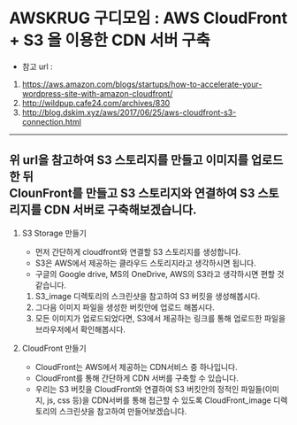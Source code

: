 # AWSKRUG 구디모임 : AWS CloudFront + S3 을 이용한 CDN 서버 구축
- 참고 url : 
1.  https://aws.amazon.com/blogs/startups/how-to-accelerate-your-wordpress-site-with-amazon-cloudfront/
2. http://wildpup.cafe24.com/archives/830
3. http://blog.dskim.xyz/aws/2017/06/25/aws-cloudfront-s3-connection.html
---
위 url을 참고하여 S3 스토리지를 만들고 이미지를 업로드 한 뒤<br>
ClounFront를 만들고 S3 스토리지와 연결하여 S3 스토리지를 CDN 서버로 구축해보겠습니다. 
---
1. S3 Storage 만들기
	- 먼저 간단하게 cloudfront와 연결할 S3 스토리지를 생성합니다.
	- S3은 AWS에서 제공하는 클라우드 스토리지라고 생각하시면 됩니다.
	- 구글의 Google drive, MS의 OneDrive, AWS의 S3라고 생각하시면 편할 것 같습니다.

	1. S3_image 디렉토리의 스크린샷을 참고하여 S3 버킷을 생성해봅시다.
	2. 그다음 이미지 파일을 생성한 버킷안에 업로드 해봅시다.
	3. 모든 이미지가 업로드되었다면, S3에서 제공하는 링크를 통해 업로드한 파일을 브라우저에서 확인해봅시다.

2. CloudFront 만들기
	- CloudFront는 AWS에서 제공하는 CDN서비스 중 하나입니다.
	- CloudFront를 통해 간단하게 CDN 서버를 구축할 수 있습니다.
	- 우리는 S3 버킷을 CloudFront와 연결하여 S3 버킷안의 정적인 파일들(이미지, js, css 등)을 CDN서버를 통해 접근할 수 있도록 CloudFront_image 디렉토리의 스크린샷을 참고하여 만들어보겠습니다.


